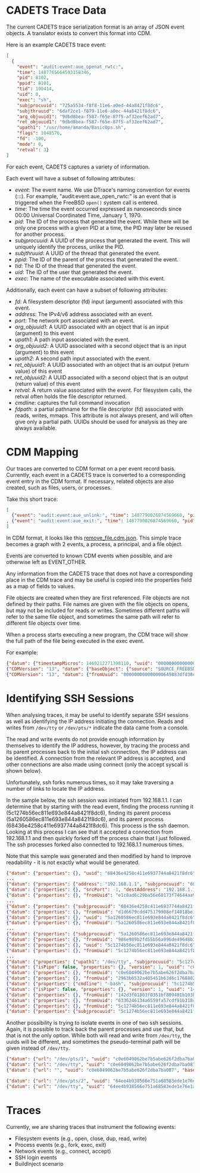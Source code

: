 # CADETS Trace Data

The current CADETS trace serialization format is an array of JSON
event objects. A translator exists to convert this format into CDM.

Here is an example CADETS trace event:

```json
[
  {
    "event": "audit:event:aue_openat_rwtc:",
    "time": 1487765664593158346,
    "pid": 8102,
    "ppid": 8101,
    "tid": 100414,
    "uid": 0,
    "exec": "sh",
    "subjprocuuid": "725a5534-f8f8-11e6-a0ed-44a8421f8dc6",
    "subjthruuid": "6daf2ce1-f879-11e6-a0ec-44a8421f8dc6",
    "arg_objuuid1": "9dbd8bea-f587-f65e-87f5-af32eef62ad7",
    "ret_objuuid1": "9dbd8bea-f587-f65e-87f5-af32eef62ad7",
    "upath1": "/usr/home/amanda/BasicOps.sh",
    "flags": 1048576,
    "fd": -100,
    "mode": 0,
    "retval": 3}
]
```

For each event, CADETS captures a variety of information.

Each event will have a subset of following attributes:
* _event_: The event name. We use DTrace's naming convention for events
  (<provider>:<module>:<function>:). For example,
  "audit:event:aue_open_rwtc:" is an event that is triggered when the
  FreeBSD `open()` system call is entered.
* _time_: The time the event occurred expressed as nanoseconds since 00:00
  Universal Coordinated Time, January 1, 1970.
* _pid_: The ID of the process that generated the event. While there will be
  only one process with a given PID at a time, the PID may later be reused
  for another process.
* _subjprocuuid_: A UUID of the process that generated the event. This will
  uniquely identify the process, unlike the PID.
* _subjthruuid_: A UUID of the thread that generated the event.
* _ppid_: The ID of the parent of the process that generated the
  event.
* _tid_: The ID of the thread that generated the event.
* _uid_: The ID of the user that generated the event.
* _exec_: The name of the executable associated with this event.

Additionally, each event can have a subset of following attributes:

* _fd_: A filesystem descriptor (fd) input (argument) associated with this event.
* _address_: The IPv4/v6 address associated with an event.
* _port_: The network port associated with an event.
* _arg_objuuid1_: A UUID associated with an object that is an input
  (argument) to this event
* _upath1_: A path input associated with the event.
* _arg_objuuid2_: A UUID associated with a second object
  that is an input (argument) to this event
* _upath2_: A second path input associated with the event.
* _ret_objuuid1_: A UUID associated with an object
  that is an output (return value) of this event
* _ret_objuuid2_: A UUID associated with a second object that is an
  output (return value) of this event
* _retval_: A return value associated with the event. For filesystem
  calls, the retval often holds the file descriptor returned.
* _cmdline_: captures the full command invocation
* _fdpath_: a partial pathname for the file descriptor (fd) associated
  with reads, writes, mmaps. This attribute is not always present, and will
  often give only a partial path.
  UUIDs should be used for analysis as they are always available.

# CDM Mapping

Our traces are converted to CDM format on a per event record basis. Currently,
each event in a CADETS trace is converted to a corresponding event entry in the CDM format.
If necessary, related objects are also created, such as files, users, or
processes.

Take this short trace:
```json
[
  {"event": "audit:event:aue_unlink:", "time": 1487790026874569660, "pid": 11476, "ppid": 11475, "tid": 100420, "uid": 0, "exec": "remove_file", "subjprocuuid": "2b8bd0cb-f931-11e6-a0f0-44a8421f8dc6", "subjthruuid": "ac7446db-f87c-11e6-a0ec-44a8421f8dc6", "arg_objuuid1": "6ce6eadb-4420-a159-a044-740359a11bdb", "upath1": "/usr/home/amanda/tc/trace-data/ripe_unit_tests/temp.out", "retval": 0}
, {"event": "audit:event:aue_exit:", "time": 1487790026874569660, "pid": 11476, "ppid": 11475, "tid": 100420, "uid": 0, "exec": "remove_file", "subjprocuuid": "2b8bd0cb-f931-11e6-a0f0-44a8421f8dc6", "subjthruuid": "ac7446db-f87c-11e6-a0ec-44a8421f8dc6", "retval": 0}
]
```


In CDM format, it looks like this
[remove_file.cdm.json](./ripe_unit_tests_traces/cdm/remove_file.cdm.json). This
simple trace becomes a graph with 2 events, a process, a principal, and a file
object.

Events are converted to known CDM events when possible, and are otherwise left
as EVENT_OTHER.

Any information from the CADETS trace that does not have a corresponding place
in the CDM trace and may be useful is copied into the properties field as a map
of fields to values.

File objects are created when they are first referenced. File objects are not
defined by their paths. File names are given with the file objects on opens,
but may not be included for reads or writes. Sometimes different paths will
refer to the same file object, and sometimes the same path will refer to
different file objects over time.

When a process starts executing a new program, the CDM trace will show the full
path of the file being executed in the exec event. 

For example:
```json
{"datum": {"timestampMicros": 1469212271398110, "uuid": "00000000000000030000000000000019", "sequence": 25, "source": "SOURCE_FREEBSD_DTRACE_CADETS", "threadId": 100259, "type": "EVENT_EXECUTE", "properties": {"subjprocuuid": "76dd6962-503a-11e6-b8c7-080027889132", "arg_objuuid1": "c63c9e57-55b6-7d59-b655-e198f97d106e", "probe": "", "module": "event", "call": "aue_execve", "provider": "audit", "path": "/usr/local/bin/wget", "retval": "0", "upath1": "/usr/local/bin/wget"}}, "CDMVersion": "13"}
{"CDMVersion": "13", "datum": {"baseObject": {"source": "SOURCE_FREEBSD_DTRACE_CADETS", "properties": {}}, "uuid": "000000000000000649883dfd38c0a873", "url": "/usr/local/bin/wget", "isPipe": false, "version": 1, "properties": {}}}
{"CDMVersion": "13", "datum": {"fromUuid": "000000000000000649883dfd38c0a873", "toUuid": "00000000000000030000000000000019", "properties": {}, "timestamp": 1469212271398110, "type": "EDGE_FILE_AFFECTS_EVENT"}}
```

# Identifying SSH Sessions

When analysing traces, it may be useful to identify separate SSH sessions as
well as identifying the IP address initiating the connection. Reads and writes
from `/dev/tty` or `/dev/pts/*` indicate the data came from a console.

The read and write events do not provide enough information by themselves to
identify the IP address, however, by tracing the process and its parent
processes back to the initial ssh connection, the IP address can be identified.
A connection from the relevant IP address is accepted, and other connections
are also made using connect (only the accept syscall is shown below).  

Unfortunately, ssh forks numerous times, so it may take traversing a number of
links to locate the IP address. 

In the sample below, the ssh session was initiated from 192.168.1.1. I can
determine that by starting with the read event, finding the process running it
(5c1274b56ec811e693e844a8421f8dc6), finding its parent process
(5a1260586ec811e693e844a8421f8dc6), and its parent process
(68436e4258c411e6937744a8421f8dc6). This process is the ssh daemon. Looking at
this process I can see that it accepted a connection from 192.168.1.1 and then
quickly forked off the process chain that I just followed. The ssh processes
forked also connected to 192.168.1.1 numerous times.

Note that
this sample was generated and then modified by hand to improve readability - it
is not exactly what would be generated.

```json
{"datum": {"properties": {}, "uuid": "68436e4258c411e6937744a8421f8dc6", "pid": 868, "type": "SUBJECT_PROCESS", "ppid": 1, "source": "SOURCE_FREEBSD_DTRACE_CADETS"}, "CDMVersion": "13"}
...
{"datum": {"properties": {"address": "192.168.1.1", "subjprocuuid": "68436e4258c411e6937744a8421f8dc6", "port": "29348", "arg_objuuid1": "6843b94f58c411e6937744a8421f8dc6", "exec": "sshd", "call": "aue_accept", "retval": "5", "fd": "4", "arg_objuuid2": "5a1220326ec811e693e844a8421f8dc6"}, "uuid": "e1c8ad6c29ba56e68173f74644aa9e55", "timestampMicros": 1472571746503006, "threadId": 100094, "type": "EVENT_ACCEPT", "source": "SOURCE_FREEBSD_DTRACE_CADETS", "sequence": 0}, "CDMVersion": "13"}
{"datum": {"properties": {}, "srcPort": -1, "destAddress": "192.168.1.1", "srcAddress": "localhost", "uuid": "357a3fc1a1855ff2ad9d57376aada9c8", "baseObject": {"properties": {}, "source": "SOURCE_FREEBSD_DTRACE_CADETS"}, "destPort": 29348}, "CDMVersion": "13"}
{"datum": {"properties": {}, "fromUuid": "e1c8ad6c29ba56e68173f74644aa9e55", "toUuid": "357a3fc1a1855ff2ad9d57376aada9c8", "type": "EDGE_EVENT_AFFECTS_NETFLOW", "timestamp": 1472571746503006}, "CDMVersion": "13"}
...
{"datum": {"properties": {"subjprocuuid": "68436e4258c411e6937744a8421f8dc6", "exec": "sshd", "ret_objuuid1": "5a1260586ec811e693e844a8421f8dc6", "call": "aue_fork", "retval": "5334", "arg_pid": "5334", "ret_objuuid2": "5a1260586ec811e693e844a8421f8dc6"}, "uuid": "d1d6679cdd475179908ef14018be1c6a", "timestampMicros": 1472571746503878, "threadId": 100094, "type": "EVENT_FORK", "source": "SOURCE_FREEBSD_DTRACE_CADETS", "sequence": 1}, "CDMVersion": "13"}
{"datum": {"properties": {}, "fromUuid": "d1d6679cdd475179908ef14018be1c6a", "toUuid": "68436e4258c411e6937744a8421f8dc6", "type": "EDGE_EVENT_ISGENERATEDBY_SUBJECT", "timestamp": 1472571746503878}, "CDMVersion": "13"}
{"datum": {"properties": {}, "uuid": "5a1260586ec811e693e844a8421f8dc6", "pid": 5334, "type": "SUBJECT_PROCESS", "ppid": 868, "source": "SOURCE_FREEBSD_DTRACE_CADETS"}, "CDMVersion": "13"}
{"datum": {"properties": {}, "fromUuid": "5a1260586ec811e693e844a8421f8dc6", "toUuid": "68436e4258c411e6937744a8421f8dc6", "type": "EDGE_SUBJECT_HASPARENT_SUBJECT", "timestamp": 1472571746503878}, "CDMVersion": "13"}
...
{"datum": {"properties": {"subjprocuuid": "5a1260586ec811e693e844a8421f8dc6", "exec": "sshd", "ret_objuuid1": "5c1274b56ec811e693e844a8421f8dc6", "call": "aue_fork", "retval": "5337", "arg_pid": "5337", "ret_objuuid2": "5c1274b56ec811e693e844a8421f8dc6"}, "uuid": "986e989b2fd55b56a996de49648b3e72", "timestampMicros": 1472571749859869, "threadId": 100188, "type": "EVENT_FORK", "source": "SOURCE_FREEBSD_DTRACE_CADETS", "sequence": 2}, "CDMVersion": "13"}
{"datum": {"properties": {}, "fromUuid": "986e989b2fd55b56a996de49648b3e72", "toUuid": "5a1260586ec811e693e844a8421f8dc6", "type": "EDGE_EVENT_ISGENERATEDBY_SUBJECT", "timestamp": 1472571749859869}, "CDMVersion": "13"}
{"datum": {"properties": {}, "uuid": "5c1274b56ec811e693e844a8421f8dc6", "pid": 5337, "type": "SUBJECT_PROCESS", "ppid": 5334, "source": "SOURCE_FREEBSD_DTRACE_CADETS"}, "CDMVersion": "13"}
{"datum": {"properties": {}, "fromUuid": "5c1274b56ec811e693e844a8421f8dc6", "toUuid": "5a1260586ec811e693e844a8421f8dc6", "type": "EDGE_SUBJECT_HASPARENT_SUBJECT", "timestamp": 1472571749859869}, "CDMVersion": "13"}
...
{"datum": {"properties": {"upath1": "/dev/tty", "subjprocuuid": "5c1274b56ec811e693e844a8421f8dc6", "exec": "sshd", "ret_objuuid1": "c0e6049062be7b5abe626f2dba7ba087", "fd": "-100", "call": "aue_openat_rwtc", "retval": "11", "flags": "1", "mode": "0", "arg_objuuid1": "c0e6049062be7b5abe626f2dba7ba087"}, "uuid": "2963b6532a405451b63d6c17688029f5", "timestampMicros": 1472571749998870, "threadId": 100075, "type": "EVENT_OPEN", "source": "SOURCE_FREEBSD_DTRACE_CADETS", "sequence": 4}, "CDMVersion": "13"}
{"datum": {"isPipe": false, "properties": {}, "version": 1, "uuid": "c0e6049062be7b5abe626f2dba7ba087", "url": "/dev/tty", "baseObject": {"properties": {}, "source": "SOURCE_FREEBSD_DTRACE_CADETS"}}, "CDMVersion": "13"}
{"datum": {"properties": {}, "fromUuid": "c0e6049062be7b5abe626f2dba7ba087", "toUuid": "2963b6532a405451b63d6c17688029f5", "type": "EDGE_FILE_AFFECTS_EVENT", "timestamp": 1472571749998870}, "CDMVersion": "13"}
{"datum": {"properties": {}, "fromUuid": "2963b6532a405451b63d6c17688029f5", "toUuid": "5c1274b56ec811e693e844a8421f8dc6", "type": "EDGE_EVENT_ISGENERATEDBY_SUBJECT", "timestamp": 1472571749998870}, "CDMVersion": "13"}
{"datum": {"properties": {"cmdline": "-bash", "subjprocuuid": "5c1274b56ec811e693e844a8421f8dc6", "exec": "sshd", "arg_objuuid1": "142d3f01803f0351bf809481b103bfc8", "upath1": "/usr/local/bin/bash", "call": "aue_execve", "retval": "0"}, "uuid": "6336246134a6559fa57cdf91b3184cb7", "timestampMicros": 1472571750007870, "threadId": 100075, "type": "EVENT_EXECUTE", "source": "SOURCE_FREEBSD_DTRACE_CADETS", "sequence": 5}, "CDMVersion": "13"}
{"datum": {"isPipe": false, "properties": {}, "version": 1, "uuid": "142d3f01803f0351bf809481b103bfc8", "url": "/usr/local/bin/bash", "baseObject": {"properties": {}, "source": "SOURCE_FREEBSD_DTRACE_CADETS"}}, "CDMVersion": "13"}
{"datum": {"properties": {}, "fromUuid": "142d3f01803f0351bf809481b103bfc8", "toUuid": "6336246134a6559fa57cdf91b3184cb7", "type": "EDGE_FILE_AFFECTS_EVENT", "timestamp": 1472571750007870}, "CDMVersion": "13"}
{"datum": {"properties": {}, "fromUuid": "6336246134a6559fa57cdf91b3184cb7", "toUuid": "5c1274b56ec811e693e844a8421f8dc6", "type": "EDGE_EVENT_ISGENERATEDBY_SUBJECT", "timestamp": 1472571750007870}, "CDMVersion": "13"}
{"datum": {"properties": {}, "fromUuid": "5c1274b56ec811e693e844a8421f8dc6", "toUuid": "a0641a9b43305c75aa889c78da0a0a36", "type": "EDGE_SUBJECT_HASLOCALPRINCIPAL", "timestamp": 1472571750007870}, "CDMVersion": "13"}
{"datum": {"properties": {"subjprocuuid": "5c1274b56ec811e693e844a8421f8dc6", "exec": "bash", "arg_objuuid1": "c0e6049062be7b5abe626f2dba7ba087", "fd": "0", "retval": "1", "fdpath": "/dev/tty", "call": "aue_read"}, "uuid": "2164220f8c555a0ebc7ce75a3fc5416f", "timestampMicros": 1472571751238024, "threadId": 100075, "type": "EVENT_READ", "source": "SOURCE_FREEBSD_DTRACE_CADETS", "sequence": 6}, "CDMVersion": "13"}
```

Another possibility is trying to isolate events in one of two ssh sessions.
Again, it is possible to track back the parent processes and use that, but that
is not the only option. While both will read and write from `/dev/tty`, the
uuids will be different, and sometimes the pseudo-terminal path will be given
instead of `/dev/tty`. 

```json
{"datum": {"url": "/dev/pts/1", "uuid": "c0e6049062be7b5abe626f2dba7ba087", "baseObject": {"properties": {}, "source": "SOURCE_FREEBSD_DTRACE_CADETS"}, "properties": {}, "isPipe": false, "version": 1}, "CDMVersion": "13"}
{"datum": {"url": "/dev/tty", "uuid": "c0e6049062be7b5abe626f2dba7ba087", "baseObject": {"properties": {}, "source": "SOURCE_FREEBSD_DTRACE_CADETS"}, "properties": {}, "isPipe": false, "version": -1}, "CDMVersion": "13"}
{"datum": {"url": "", "uuid": "c0e6049062be7b5abe626f2dba7ba087", "baseObject": {"properties": {}, "source": "SOURCE_FREEBSD_DTRACE_CADETS"}, "properties": {}, "isPipe": false, "version": 2}, "CDMVersion": "13"}

{"datum": {"url": "/dev/pts/2", "uuid": "64ee4b938566e751a68583ede1e76e1a", "baseObject": {"properties": {}, "source": "SOURCE_FREEBSD_DTRACE_CADETS"}, "properties": {}, "isPipe": false, "version": 1}, "CDMVersion": "13"}
{"datum": {"url": "/dev/tty", "uuid": "64ee4b938566e751a68583ede1e76e1a", "baseObject": {"properties": {}, "source": "SOURCE_FREEBSD_DTRACE_CADETS"}, "properties": {}, "isPipe": false, "version": -1}, "CDMVersion": "13"}
```

# Traces

Currently, we are sharing traces that instrument the following events:

* Filesystem events (e.g., open, close, dup, read, write)
* Process events (e.g., fork, exec, exit)
* Network events (e.g., connect, accept)
* SSH login events
* BuildInject scenario
